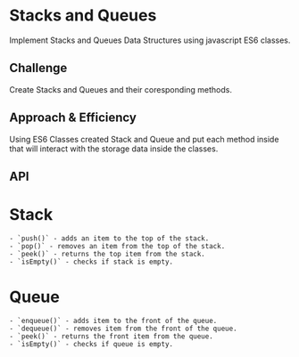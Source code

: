 # Stacks and Queues
<!-- Short summary or background information -->
Implement Stacks and Queues Data Structures using javascript ES6 classes.

## Challenge
<!-- Description of the challenge -->
Create Stacks and Queues and their coresponding methods.

## Approach & Efficiency
<!-- What approach did you take? Why? What is the Big O space/time for this approach? -->
Using ES6 Classes created Stack and Queue and put each method inside that will interact with the storage data inside the classes.

## API
<!-- Description of each method publicly available to your Stack and Queue-->
  # Stack
  
    - `push()` - adds an item to the top of the stack.
    - `pop()` - removes an item from the top of the stack.
    - `peek()` - returns the top item from the stack.
    - `isEmpty()` - checks if stack is empty.

  # Queue
  
    - `enqueue()` - adds item to the front of the queue.
    - `dequeue()` - removes item from the front of the queue.
    - `peek()` - returns the front item from the queue.
    - `isEmpty()` - checks if queue is empty.
    
